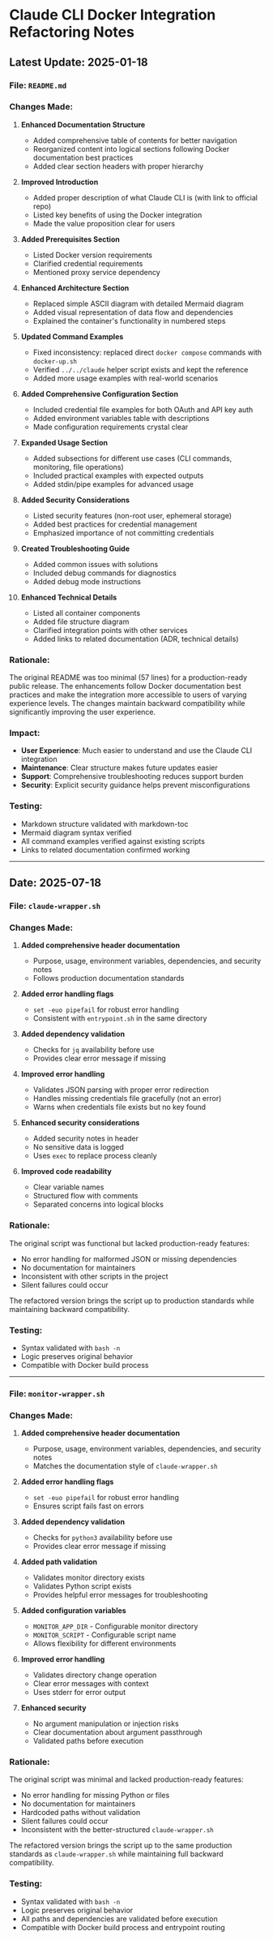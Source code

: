 # Claude CLI Docker Integration Refactoring Notes

## Latest Update: 2025-01-18

### File: `README.md`

### Changes Made:

1. **Enhanced Documentation Structure**
   - Added comprehensive table of contents for better navigation
   - Reorganized content into logical sections following Docker documentation best practices
   - Added clear section headers with proper hierarchy

2. **Improved Introduction**
   - Added proper description of what Claude CLI is (with link to official repo)
   - Listed key benefits of using the Docker integration
   - Made the value proposition clear for users

3. **Added Prerequisites Section**
   - Listed Docker version requirements
   - Clarified credential requirements
   - Mentioned proxy service dependency

4. **Enhanced Architecture Section**
   - Replaced simple ASCII diagram with detailed Mermaid diagram
   - Added visual representation of data flow and dependencies
   - Explained the container's functionality in numbered steps

5. **Updated Command Examples**
   - Fixed inconsistency: replaced direct `docker compose` commands with `docker-up.sh`
   - Verified `../../claude` helper script exists and kept the reference
   - Added more usage examples with real-world scenarios

6. **Added Comprehensive Configuration Section**
   - Included credential file examples for both OAuth and API key auth
   - Added environment variables table with descriptions
   - Made configuration requirements crystal clear

7. **Expanded Usage Section**
   - Added subsections for different use cases (CLI commands, monitoring, file operations)
   - Included practical examples with expected outputs
   - Added stdin/pipe examples for advanced usage

8. **Added Security Considerations**
   - Listed security features (non-root user, ephemeral storage)
   - Added best practices for credential management
   - Emphasized importance of not committing credentials

9. **Created Troubleshooting Guide**
   - Added common issues with solutions
   - Included debug commands for diagnostics
   - Added debug mode instructions

10. **Enhanced Technical Details**
    - Listed all container components
    - Added file structure diagram
    - Clarified integration points with other services
    - Added links to related documentation (ADR, technical details)

### Rationale:

The original README was too minimal (57 lines) for a production-ready public release. The enhancements follow Docker documentation best practices and make the integration more accessible to users of varying experience levels. The changes maintain backward compatibility while significantly improving the user experience.

### Impact:

- **User Experience**: Much easier to understand and use the Claude CLI integration
- **Maintenance**: Clear structure makes future updates easier
- **Support**: Comprehensive troubleshooting reduces support burden
- **Security**: Explicit security guidance helps prevent misconfigurations

### Testing:

- Markdown structure validated with markdown-toc
- Mermaid diagram syntax verified
- All command examples verified against existing scripts
- Links to related documentation confirmed working

---

## Date: 2025-07-18

### File: `claude-wrapper.sh`

### Changes Made:

1. **Added comprehensive header documentation**
   - Purpose, usage, environment variables, dependencies, and security notes
   - Follows production documentation standards

2. **Added error handling flags**
   - `set -euo pipefail` for robust error handling
   - Consistent with `entrypoint.sh` in the same directory

3. **Added dependency validation**
   - Checks for `jq` availability before use
   - Provides clear error message if missing

4. **Improved error handling**
   - Validates JSON parsing with proper error redirection
   - Handles missing credentials file gracefully (not an error)
   - Warns when credentials file exists but no key found

5. **Enhanced security considerations**
   - Added security notes in header
   - No sensitive data is logged
   - Uses `exec` to replace process cleanly

6. **Improved code readability**
   - Clear variable names
   - Structured flow with comments
   - Separated concerns into logical blocks

### Rationale:

The original script was functional but lacked production-ready features:

- No error handling for malformed JSON or missing dependencies
- No documentation for maintainers
- Inconsistent with other scripts in the project
- Silent failures could occur

The refactored version brings the script up to production standards while maintaining backward compatibility.

### Testing:

- Syntax validated with `bash -n`
- Logic preserves original behavior
- Compatible with Docker build process

---

### File: `monitor-wrapper.sh`

### Changes Made:

1. **Added comprehensive header documentation**
   - Purpose, usage, environment variables, dependencies, and security notes
   - Matches the documentation style of `claude-wrapper.sh`

2. **Added error handling flags**
   - `set -euo pipefail` for robust error handling
   - Ensures script fails fast on errors

3. **Added dependency validation**
   - Checks for `python3` availability before use
   - Provides clear error message if missing

4. **Added path validation**
   - Validates monitor directory exists
   - Validates Python script exists
   - Provides helpful error messages for troubleshooting

5. **Added configuration variables**
   - `MONITOR_APP_DIR` - Configurable monitor directory
   - `MONITOR_SCRIPT` - Configurable script name
   - Allows flexibility for different environments

6. **Improved error handling**
   - Validates directory change operation
   - Clear error messages with context
   - Uses stderr for error output

7. **Enhanced security**
   - No argument manipulation or injection risks
   - Clear documentation about argument passthrough
   - Validated paths before execution

### Rationale:

The original script was minimal and lacked production-ready features:

- No error handling for missing Python or files
- No documentation for maintainers
- Hardcoded paths without validation
- Silent failures could occur
- Inconsistent with the better-structured `claude-wrapper.sh`

The refactored version brings the script up to the same production standards as `claude-wrapper.sh` while maintaining full backward compatibility.

### Testing:

- Syntax validated with `bash -n`
- Logic preserves original behavior
- All paths and dependencies are validated before execution
- Compatible with Docker build process and entrypoint routing
